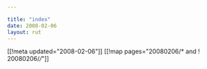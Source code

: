 ```yaml
---

title: "index"
date: 2008-02-06
layout: rut
---
```


[[!meta updated="2008-02-06"]]
[[!map pages="20080206/* and ! 20080206/*/*"]]
